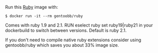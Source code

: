Run this [Ruby][] image with:

    $ docker run -it --rm gentoobb/ruby

Comes with ruby 1.9 and 2.1. RUN eselect ruby set ruby19|ruby21 in your dockerbuild to switch between versions. Default is ruby 2.1.

If you don't need to compile native ruby extensions consider using gentoobb/ruby which saves you about 33% image size.

[Ruby]: http://ruby-lang.org/
